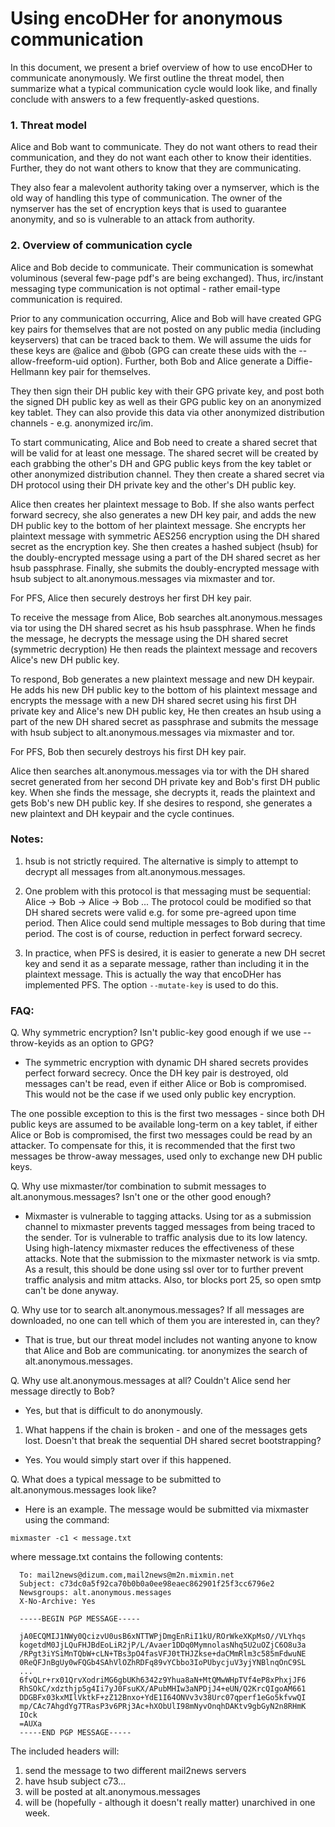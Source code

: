 Using encoDHer for anonymous communication
===

In this document, we present a brief overview of how
to use encoDHer to communicate anonymously.  We first
outline the threat model, then summarize what a typical
communication cycle would look like, and finally conclude
with answers to a few frequently-asked questions.

### 1. Threat model

Alice and Bob want to communicate.  They do not want others to
read their communication, and they do not want each other to
know their identities.  Further, they do not want others to
know that they are communicating.

They also fear a malevolent authority taking over a nymserver,
which is the old way of handling this type of communication.
The owner of the nymserver has the set of encryption keys
that is used to guarantee anonymity, and so is vulnerable to
an attack from authority.

### 2. Overview of communication cycle

Alice and Bob decide to communicate.  Their communication is
somewhat voluminous (several few-page pdf's are being exchanged).
Thus, irc/instant messaging type communication is not optimal -
rather email-type communication is required.

Prior to any communication occurring, Alice and Bob will have
created GPG key pairs for themselves that are not posted on any
public media (including keyservers) that can be traced back
to them.  We will assume the uids for these keys are @alice and
@bob (GPG can create these uids with the --allow-freeform-uid
option). Further, both Bob and Alice generate a Diffie-Hellmann
key pair for themselves.

They then sign their DH public key with their GPG private key,
and post both the signed DH public key as well as their GPG
public key on an anonymized key tablet. They can also provide
this data via other anonymized distribution channels - e.g.
anonymized irc/im.

To start communicating, Alice and Bob need to create
a shared secret that will be valid for at least one message.
The shared secret will be created by each grabbing the
other's DH and GPG public keys from the key tablet or other
anonymized distribution channel.  They then create a
shared secret via DH protocol using their DH private key and
the other's DH public key.

Alice then creates her plaintext message to Bob. If she also
wants perfect forward secrecy, she also generates a new
DH key pair, and adds the new DH public key to the bottom
of her plaintext message. She encrypts her plaintext message
with symmetric AES256 encryption using the DH shared secret
as the encryption key. She then creates a hashed subject
(hsub) for the doubly-encrypted message using a part of the
DH shared secret as her hsub passphrase. Finally, she submits
the doubly-encrypted message with hsub subject to
alt.anonymous.messages via mixmaster and tor.

For PFS, Alice then securely destroys her first DH key pair.

To receive the message from Alice, Bob searches
alt.anonymous.messages via tor using the DH shared
secret as his hsub passphrase.  When he finds the
message, he decrypts the message using the DH shared secret
(symmetric decryption) He then reads the plaintext message
and recovers Alice's new DH public key.

To respond, Bob generates a new plaintext message and
new DH keypair.  He adds his new DH public key to
the bottom of his plaintext message and encrypts
the message with a new DH shared secret using his
first DH private key and Alice's new DH public key,
He then creates an hsub using a part of the new DH shared
secret as passphrase and submits the message with hsub
subject to alt.anonymous.messages via mixmaster and tor.

For PFS, Bob then securely destroys his first DH key pair.

Alice then searches alt.anonymous.messages via tor with
the DH shared secret generated from her second DH private
key and Bob's first DH public key.  When she finds
the message, she decrypts it, reads the plaintext
and gets Bob's new DH public key. If she desires
to respond, she generates a new plaintext and DH
keypair and the cycle continues.

### Notes:

1. hsub is not strictly required.  The alternative
is simply to attempt to decrypt all messages from
alt.anonymous.messages.

2. One problem with this protocol is that messaging
must be sequential: Alice -> Bob -> Alice -> Bob ...
The protocol could be modified so that DH shared
secrets were valid e.g. for some pre-agreed upon
time period.  Then Alice could send multiple
messages to Bob during that time period.  The cost
is of course, reduction in perfect forward secrecy.

3. In practice, when PFS is desired, it is easier to generate a new DH secret
key and send it as a separate message, rather than including
it in the plaintext message.  This is actually the way
that encoDHer has implemented PFS.  The option ```--mutate-key```
is used to do this.

### FAQ:

Q. Why symmetric encryption?  Isn't public-key good enough if we use --throw-keyids as an option to GPG?

  * The symmetric encryption with dynamic DH shared secrets provides perfect forward secrecy.  Once the DH key pair is destroyed, old messages can't be read, even if either Alice or Bob is compromised. This would not be the case if we used only public key encryption.

  The one possible exception to this is the first two messages - since both DH public keys are assumed to be available long-term on a key tablet, if either Alice or Bob is compromised, the first two messages could be read by an attacker.  To compensate for this, it is recommended that the first two messages be throw-away messages, used only to exchange new DH public keys.

Q. Why use mixmaster/tor combination to submit messages to alt.anonymous.messages? Isn't one or the other good enough?

  * Mixmaster is vulnerable to tagging attacks. Using tor as a submission channel to mixmaster prevents tagged messages from being traced to the sender. Tor is vulnerable to traffic analysis due to its low latency.  Using high-latency mixmaster reduces the effectiveness of these attacks.
  Note that the submission to the mixmaster network is via smtp.  As a result, this should be done using ssl over tor to further prevent traffic analysis and mitm attacks. Also, tor blocks port 25, so open smtp can't be done anyway.

Q. Why use tor to search alt.anonymous.messages? If all messages are downloaded, no one can tell which of them you are interested in, can they?

  * That is true, but our threat model includes not wanting anyone to know that Alice and Bob are communicating. tor anonymizes the search of alt.anonymous.messages.

Q. Why use alt.anonymous.messages at all?  Couldn't Alice send her message directly to Bob?

  * Yes, but that is difficult to do anonymously.

1. What happens if the chain is broken - and one of the messages gets lost.  Doesn't that break the sequential DH shared secret bootstrapping?

  * Yes.  You would simply start over if this happened.

Q. What does a typical message to be submitted to alt.anonymous.messages look like?
  * Here is an example.  The message would be submitted via mixmaster using the command:
```
mixmaster -c1 < message.txt
```
  where message.txt contains the following contents:

```
  To: mail2news@dizum.com,mail2news@m2n.mixmin.net
  Subject: c73dc0a5f92ca70b0b0a0ee98eaec862901f25f3cc6796e2
  Newsgroups: alt.anonymous.messages
  X-No-Archive: Yes

  -----BEGIN PGP MESSAGE-----

  jA0ECQMIJ1NWy0QcizvU0usB6xNTTWPjDmgEnRiI1kU/ROrWkeXKpMsO//VLYhqs
  kogetdM0JjLQuFHJBdEoLiR2jP/L/Avaer1DDq0MymnolasNhq5U2uOZjC6O8u3a
  /RPgt3iYSiMnTQbW+cLN+TBs3pO4fasVFJ0tTHJZkse+daCMmRlm3c585mFdwuNE
  0ReQFJnBgUy0wFQGb4SAhVlOZhRDFq89vYCbbo3IoPUbycjuV3yjYNBlnqOnC9SL
  ...
  6fvQLr+rx01QrvXodriMG6gbUKh6342z9Yhua8aN+MtQMwWHpTVf4eP8xPhxjJF6
  RhSOkC/xdzthjp5g4Ii7yJ0FsuKX/APubMHIw3aNPDjJ4+eUN/Q2KrcQIgoAM661
  DDGBFx03kxMIlVktkF+zZ12Bnxo+YdE1I64ONVv3v38Urc07qperf1eGo5kfvwQI
  mp/CAc7AhgdYg7TRasP3v6PRj3Ac+hXObUlI98mNyvOnqhDAKtv9gbGyN2n8RHmK
  IOck
  =AUXa
  -----END PGP MESSAGE-----
```

  The included headers will:

  1. send the message to two different mail2news servers  
  2. have hsub subject c73...  
  3. will be posted at alt.anonymous.messages  
  4. will be (hopefully - although it doesn't really matter) unarchived in one week.
